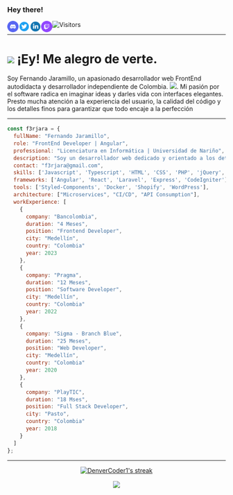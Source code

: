 <!---
f3rjara/f3rjara is a ✨ special ✨ repository because its `README.md` (this file) appears on your GitHub profile.
You can click the Preview link to take a look at your changes.
--->

### Hey there!
<a href="https://discord.gg/kezF8duh">
  <img align="left" alt="Visita mi Discord! | @f3rjara 👋" title="Visita mi Discord! | @f3rjara 👋" width="26px" src="https://raw.githubusercontent.com/f3rjara/f3rjara/main/img/discord-v2-svgrepo-com.svg" />
</a>
<a href="https://twitter.com/f3rjara">
  <img align="left" alt="Visita mi Twitter! | @f3rjara 👋" title="Visita mi Twitter! | @f3rjara 👋" width="26px" src="https://raw.githubusercontent.com/f3rjara/f3rjara/main/img/twitter-svgrepo-com.svg" />
</a>
<a href="https://www.linkedin.com/in/f3rjara/">
  <img align="left" alt="Visita mi Linkedin! | @f3rjara 👋" title="Visita mi Linkedin! | @f3rjara 👋"  width="26px" src="https://raw.githubusercontent.com/f3rjara/f3rjara/main/img/linkedin-1-svgrepo-com.svg" />
</a>
<a href="https://www.twitch.tv/f3rjara">
  <img align="left" alt="Visita mi Twitch! | @f3rjara 👋" title="Visita mi Twitch! | @f3rjara 👋" width="26px" src="https://raw.githubusercontent.com/f3rjara/f3rjara/main/img/twitch-v2-svgrepo-com.svg" />
</a>

<span>![Visitors](https://api.visitorbadge.io/api/visitors?path=https%3A%2F%2Fgithub.com%2Ff3rjara%2Ff3rjara&label=%C3%9Altimos%20visitantes&countColor=%23d9e3f0&style=plastic&labelStyle=lower)</span>
<hr>

<h1> <img src="https://emojis.slackmojis.com/emojis/images/1531849430/4246/blob-sunglasses.gif?1531849430" width="30"/> ¡Ey! Me alegro de verte.</h1>

Soy Fernando Jaramillo, un apasionado desarrollador web FrontEnd autodidacta y desarrollador independiente de Colombia. <img src="https://raw.githubusercontent.com/joielechong/iso-country-flags-svg-collection/master/svg/country-4x3/co.svg" width="13"/>.
Mi pasión por el software radica en imaginar ideas y darles vida con interfaces elegantes. Presto mucha atención a la experiencia del usuario, la calidad del código y los detalles finos para garantizar que todo encaje a la perfección

<hr>

```javascript
const f3rjara = {
  fullName: "Fernando Jaramillo",
  role: "FrontEnd Developer | Angular",
  professional: "Licenciatura en Informática | Universidad de Nariño",
  description: "Soy un desarrollador web dedicado y orientado a los detalles con una pasión por crear experiencias de usuario perfectas.",
  contact: "f3rjara@gmail.com",
  skills: ['Javascript', 'Typescript', 'HTML', 'CSS', 'PHP', 'jQuery', 'Liquid', 'Node'],
  frameworks: ['Angular', 'React', 'Laravel', 'Express', 'CodeIgniter'],
  tools: ['Styled-Components', 'Docker', 'Shopify', 'WordPress'],
  architecture: ["Microservices", "CI/CD", "API Consumption"],
  workExperience: [
    {  
      company: "Bancolombia",
      duration: "4 Meses",
      position: "Frontend Developer",
      city: "Medellín",
      country: "Colombia"
      year: 2023
    },
    {  
      company: "Pragma",
      duration: "12 Meses",
      position: "Software Developer",
      city: "Medellín",
      country: "Colombia"
      year: 2022
    },
    {
      company: "Sigma - Branch Blue",
      duration: "25 Meses",
      position: "Web Developer",
      city: "Medellín",
      country: "Colombia"
      year: 2020
    },
    {
      company: "PlayTIC",
      duration: "18 Mses",
      position: "Full Stack Developer",
      city: "Pasto",
      country: "Colombia"
      year: 2018
    }
  ]
};
```

<hr>

<p align="center">
  <a href="https://github.com/DenverCoder1/github-readme-streak-stats">
    <img alt="DenverCoder1's streak" src="http://github-readme-streak-stats.herokuapp.com?user=f3rjara&theme=tokyonight_duo"/>
  </a>  
</p>
<p align="center">
<a href="https://github.com/f3rjara">
  <img align="center" src="https://github-readme-stats.anuraghazra1.vercel.app/api/top-langs/?username=f3rjara&layout=compact&theme=material-palenight" />
</a>
</p>

